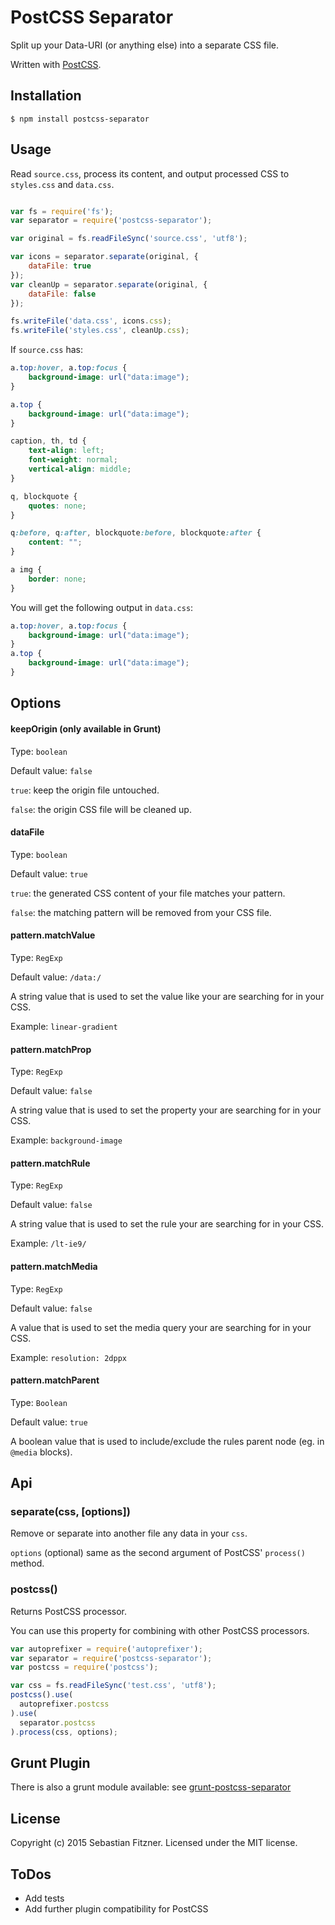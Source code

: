PostCSS Separator
============

Split up your Data-URI (or anything else) into a separate CSS file.

Written with [PostCSS](https://github.com/postcss).


## Installation

`$ npm install postcss-separator`

## Usage

Read `source.css`, process its content, and output processed CSS to `styles.css` and `data.css`.

``` js

var fs = require('fs');
var separator = require('postcss-separator');

var original = fs.readFileSync('source.css', 'utf8');

var icons = separator.separate(original, {
	dataFile: true
});
var cleanUp = separator.separate(original, {
	dataFile: false
});

fs.writeFile('data.css', icons.css);
fs.writeFile('styles.css', cleanUp.css);

```

If `source.css` has:

```css
a.top:hover, a.top:focus {
	background-image: url("data:image");
}

a.top {
	background-image: url("data:image");
}

caption, th, td {
	text-align: left;
	font-weight: normal;
	vertical-align: middle;
}

q, blockquote {
	quotes: none;
}

q:before, q:after, blockquote:before, blockquote:after {
	content: "";
}

a img {
	border: none;
}
```

You will get the following output in `data.css`:

```css
a.top:hover, a.top:focus {
	background-image: url("data:image");
}
a.top {
	background-image: url("data:image");
}
```

## Options

#### keepOrigin (only available in Grunt)

Type: `boolean`

Default value: `false`

`true`: keep the origin file untouched.

`false`: the origin CSS file will be cleaned up.

#### dataFile

Type: `boolean`

Default value: `true`

`true`: the generated CSS content of your file matches your pattern.

`false`: the matching pattern will be removed from your CSS file. 

#### pattern.matchValue

Type: `RegExp`

Default value: `/data:/`

A string value that is used to set the value like your are searching for in your CSS.

Example: `linear-gradient`

#### pattern.matchProp

Type: `RegExp`

Default value: `false`

A string value that is used to set the property your are searching for in your CSS.

Example: `background-image`

#### pattern.matchRule

Type: `RegExp`

Default value: `false`

A string value that is used to set the rule your are searching for in your CSS.

Example: `/lt-ie9/`

#### pattern.matchMedia

Type: `RegExp`

Default value: `false`

A value that is used to set the media query your are searching for in your CSS.

Example: `resolution: 2dppx`

#### pattern.matchParent

Type: `Boolean`

Default value: `true`

A boolean value that is used to include/exclude the rules parent node (eg. in `@media` blocks).


## Api

### separate(css, [options])

Remove or separate into another file any data in your `css`.

`options` (optional) same as the second argument of PostCSS' `process()` method. 

### postcss()

Returns PostCSS processor.

You can use this property for combining with other PostCSS processors.

```javascript
var autoprefixer = require('autoprefixer');
var separator = require('postcss-separator');
var postcss = require('postcss');

var css = fs.readFileSync('test.css', 'utf8');
postcss().use(
  autoprefixer.postcss
).use(
  separator.postcss
).process(css, options);
```

## Grunt Plugin

There is also a grunt module available: see [grunt-postcss-separator](https://github.com/Sebastian-Fitzner/grunt-postcss-separator)

## License
Copyright (c) 2015 Sebastian Fitzner. Licensed under the MIT license.

## ToDos

- Add tests
- Add further plugin compatibility for PostCSS
